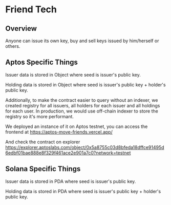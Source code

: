 # Friend Tech

## Overview

Anyone can issue its own key, buy and sell keys issued by him/herself or others.

## Aptos Specific Things

Issuer data is stored in Object where seed is issuer's public key.

Holding data is stored in Object where seed is issuer's public key + holder's public key.

Additionally, to make the contract easier to query without an indexer, we created registry for all issuers, all holders for each issuer and all holdings for each user.
In production, we would use off-chain indexer to store the registry so it's more performant.

We deployed an instance of it on Aptos testnet, you can access the frontend at https://aptos-move-friends.vercel.app/

And check the contract on explorer https://explorer.aptoslabs.com/object/0x5a8755c03d8bfeda18dffce91495d6edbf01bae888e8f329f461ace2e901a7c0?network=testnet

## Solana Specific Things

Issuer data is stored in PDA where seed is issuer's public key.

Holding data is stored in PDA where seed is issuer's public key + holder's public key.
